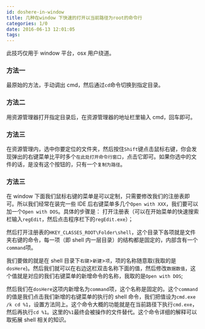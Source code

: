 ```yaml
---
id: doshere-in-window
title: 几种在window 下快速的打开以当前路径为root的命令行
categories: 1/0
date: 2016-06-13 12:01:05
tags:
---
```


此技巧仅用于 window 平台，osx 用户绕道。

<!--more-->

### 方法一

最原始的方法，手动调出 cmd，然后通过`cd`命令切换到指定目录。

### 方法二

用资源管理器打开指定目录后，在资源管理器的地址栏里输入 cmd，回车即可。

### 方法三

在资源管理内，选中你要定位的文件夹，然后按住`Shift`键点击鼠标右键，你会发现弹出的右键菜单比平时多个`在此处打开命令行窗口`，点击它即可。如果你选中的文件的话，是没有这个按钮的，只有一个`复制为路径`。

### 方法三

在 window 下面我们鼠标右键的菜单是可以定制，只需要修改我们的注册表即可。所以我们经常在装完一些 IDE 后右键菜单多几个`Open with XXX`，我们要可以加一个`Open with DOS`。具体的步骤是：
打开注册表（可以在开始菜单的快速搜索栏输入`regEdit`，然后点击程序栏下的`regEdit.exe`）；

然后打开注册表的`HKEY_CLASSES_ROOT\Folder\shell`，这个目录下各项就是文件夹右键的命令，每一项（即 shell 内一层目录）的结构都是固定的，内部含有一个`command`项。

我们要做的就是在 shell 目录下`右键`>`新建`>`项`，项的名称随意取(我取的是`dosHere`)。然后我们就可以在右边这栏双击名称下面的值，然后修改`数据数值`，这个值就是对应的我们右键菜单的新增命令的名称，我取的是`Open with DOS`;

然后我们在`dosHere`这项内新增名为`command`项，这个名称是固定的。这个`command`的值是我们点击我们新增的右键菜单的执行的 shell 命令，我们把值设为`cmd.exe /k cd %1`，设置方法同上。这个命令大概的功能就是在当前路径下执行`cmd.exe`，然后再执行`cd %1`。这里的`%1`最终会被操作的文件替代。这个命令详细的解释可以取拓展 shell 相关的知识。
